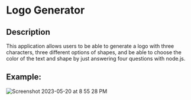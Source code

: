 # Logo Generator
## Description
This application allows users to be able to generate a logo with three characters, three different options of shapes, and be able to choose the color of the text and shape by just answering four questions with node.js.

## Example:
![Screenshot 2023-05-20 at 8 55 28 PM](https://github.com/ZmCoder2/logo-generator/assets/126508376/65181370-40b8-4a34-8a67-1f58025d32d7)
